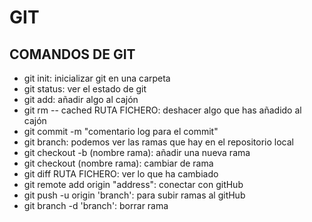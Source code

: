 # GIT

## COMANDOS DE GIT

* git init: inicializar git en una carpeta
* git status: ver el estado de git
* git add: añadir algo al cajón
* git rm -- cached RUTA FICHERO: deshacer algo que has añadido al cajón
* git commit -m "comentario log para el commit"
* git branch: podemos ver las ramas que hay en el repositorio local
* git checkout -b (nombre rama): añadir una nueva rama
* git checkout (nombre rama): cambiar de rama
* git diff RUTA FICHERO: ver lo que ha cambiado 
* git remote add origin "address": conectar con gitHub
* git push -u origin 'branch': para subir ramas al gitHub
* git branch -d 'branch': borrar rama